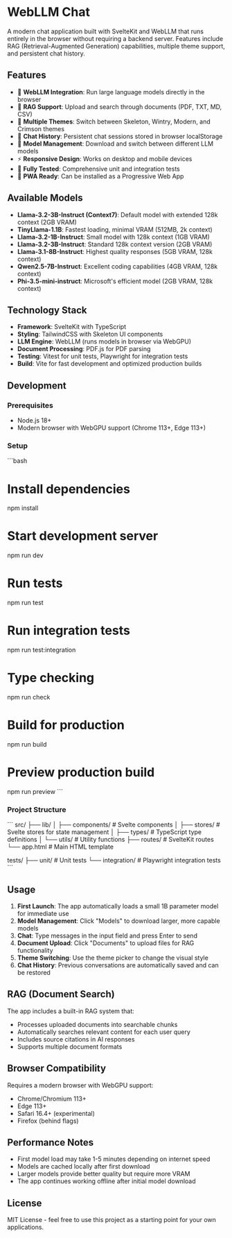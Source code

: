 # WebLLM Chat

A modern chat application built with SvelteKit and WebLLM that runs entirely in the browser without requiring a backend server. Features include RAG (Retrieval-Augmented Generation) capabilities, multiple theme support, and persistent chat history.

## Features

- 🤖 **WebLLM Integration**: Run large language models directly in the browser
- 📄 **RAG Support**: Upload and search through documents (PDF, TXT, MD, CSV)
- 🎨 **Multiple Themes**: Switch between Skeleton, Wintry, Modern, and Crimson themes
- 💬 **Chat History**: Persistent chat sessions stored in browser localStorage
- 🔄 **Model Management**: Download and switch between different LLM models
- ⚡ **Responsive Design**: Works on desktop and mobile devices
- 🧪 **Fully Tested**: Comprehensive unit and integration tests
- 📱 **PWA Ready**: Can be installed as a Progressive Web App

## Available Models

- **Llama-3.2-3B-Instruct (Context7)**: Default model with extended 128k context (2GB VRAM)
- **TinyLlama-1.1B**: Fastest loading, minimal VRAM (512MB, 2k context)
- **Llama-3.2-1B-Instruct**: Small model with 128k context (1GB VRAM)
- **Llama-3.2-3B-Instruct**: Standard 128k context version (2GB VRAM)
- **Llama-3.1-8B-Instruct**: Highest quality responses (5GB VRAM, 128k context)
- **Qwen2.5-7B-Instruct**: Excellent coding capabilities (4GB VRAM, 128k context)
- **Phi-3.5-mini-instruct**: Microsoft's efficient model (2GB VRAM, 128k context)

## Technology Stack

- **Framework**: SvelteKit with TypeScript
- **Styling**: TailwindCSS with Skeleton UI components
- **LLM Engine**: WebLLM (runs models in browser via WebGPU)
- **Document Processing**: PDF.js for PDF parsing
- **Testing**: Vitest for unit tests, Playwright for integration tests
- **Build**: Vite for fast development and optimized production builds

## Development

### Prerequisites

- Node.js 18+ 
- Modern browser with WebGPU support (Chrome 113+, Edge 113+)

### Setup

\`\`\`bash
# Install dependencies
npm install

# Start development server
npm run dev

# Run tests
npm run test

# Run integration tests
npm run test:integration

# Type checking
npm run check

# Build for production
npm run build

# Preview production build
npm run preview
\`\`\`

### Project Structure

\`\`\`
src/
├── lib/
│   ├── components/     # Svelte components
│   ├── stores/         # Svelte stores for state management
│   ├── types/          # TypeScript type definitions
│   └── utils/          # Utility functions
├── routes/             # SvelteKit routes
└── app.html           # Main HTML template

tests/
├── unit/              # Unit tests
└── integration/       # Playwright integration tests
\`\`\`

## Usage

1. **First Launch**: The app automatically loads a small 1B parameter model for immediate use
2. **Model Management**: Click "Models" to download larger, more capable models
3. **Chat**: Type messages in the input field and press Enter to send
4. **Document Upload**: Click "Documents" to upload files for RAG functionality
5. **Theme Switching**: Use the theme picker to change the visual style
6. **Chat History**: Previous conversations are automatically saved and can be restored

## RAG (Document Search)

The app includes a built-in RAG system that:

- Processes uploaded documents into searchable chunks
- Automatically searches relevant content for each user query
- Includes source citations in AI responses
- Supports multiple document formats

## Browser Compatibility

Requires a modern browser with WebGPU support:
- Chrome/Chromium 113+
- Edge 113+
- Safari 16.4+ (experimental)
- Firefox (behind flags)

## Performance Notes

- First model load may take 1-5 minutes depending on internet speed
- Models are cached locally after first download
- Larger models provide better quality but require more VRAM
- The app continues working offline after initial model download

## License

MIT License - feel free to use this project as a starting point for your own applications.